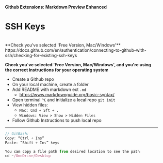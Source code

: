 **Github Extensions: Markdown Preview Enhanced**

# SSH Keys

<br>
**Check you've selected 'Free Version, Mac/Windows'**<br>
https://docs.github.com/en/authentication/connecting-to-github-with-ssh/checking-for-existing-ssh-keys

**Check you've selected 'Free Version, Mac/Windows', and you're using the correct instructions for your operating system**

- Create a Github repo
- On your local machine, create a folder
- Add README with markdown ext `.md`
  - https://www.markdownguide.org/basic-syntax/
- Open terminal `^C` and initialize a local repo `git init  `
- View hidden files:
  - `Mac: Cmd + Sft + .`
  - `Windows: View > Show > Hidden Files`
- Follow Github Instructions to push local repo

---

```Javascript
// GitBash:
Copy: “Ctrl + Ins”
Paste: “Shift + Ins” keys

You can copy a file path from desired location to see the path
cd ~/OneDrive/Desktop
```
